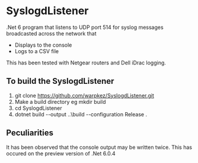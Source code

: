 # SyslogdListener

.Net 6 program that listens to UDP port 514 for syslog messages broadcasted across the network that
- Displays to the console
- Logs to a CSV file

This has been tested with Netgear routers and Dell iDrac logging.

## To build the SyslogdListener

1. git clone https://github.com/warpkez/SyslogdListener.git
2. Make a build directory eg mkdir build 
3. cd SyslogdListener
4. dotnet build --output ..\build --configuration Release .

## Peculiarities 

It has been observed that the console output may be written twice.  This has occured on the preview version of .Net 6.0.4